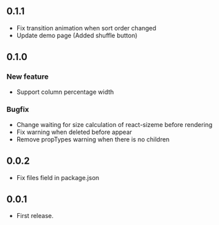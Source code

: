 ## 0.1.1

* Fix transition animation when sort order changed
* Update demo page (Added shuffle button)



## 0.1.0

### New feature

* Support column percentage width

### Bugfix

* Change waiting for size calculation of react-sizeme before rendering
* Fix warning when deleted before appear
* Remove propTypes warning when there is no children



## 0.0.2

* Fix files field in package.json



## 0.0.1

* First release.
